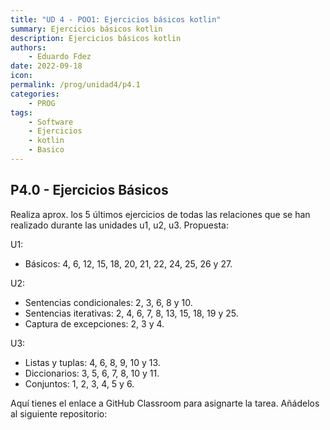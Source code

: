 ```yaml
---
title: "UD 4 - POO1: Ejercicios básicos kotlin"
summary: Ejercicios básicos kotlin
description: Ejercicios básicos kotlin
authors:
    - Eduardo Fdez
date: 2022-09-18
icon: 
permalink: /prog/unidad4/p4.1
categories:
    - PROG
tags:
    - Software
    - Ejercicios
    - kotlin
    - Basico
---
```

## P4.0 - Ejercicios Básicos
 
Realiza aprox. los 5 últimos ejercicios de todas las relaciones que se han realizado durante las unidades u1, u2, u3. Propuesta:

U1:   
* Básicos: 4, 6, 12, 15, 18, 20, 21, 22, 24, 25, 26 y 27.
  
U2:  
* Sentencias condicionales: 2, 3, 6, 8 y 10.  
* Sentencias iterativas: 2, 4, 6, 7, 8, 13, 15, 18, 19 y 25.  
* Captura de excepciones: 2, 3 y 4.
  
U3:  
* Listas y tuplas: 4, 6, 8, 9, 10 y 13.  
* Diccionarios: 3, 5, 6, 7, 8, 10 y 11.  
* Conjuntos: 1, 2, 3, 4, 5 y 6.  
  
 
Aquí tienes el enlace a GitHub Classroom para asignarte la tarea. Añádelos al siguiente repositorio: 